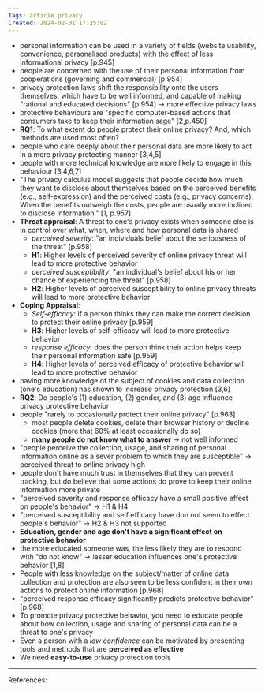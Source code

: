 ```yaml
---
Tags: article privacy
Created: 2024-02-01 17:25:02
---
```

- personal information can be used in a variety of fields (website usability, convenience, personalised products) with the effect of less informational privacy [p.945]
- people are concerned with the use of their personal information from cooperations (governing and commercial) [p.954]
- privacy protection laws shift the responsibility onto the users themselves, which have to be well informed, and capable of making "rational and educated decisions" [p.954] -> more effective privacy laws 
- protective behaviours are "specific computer-based actions that consumers take to keep their information sage" [2,p.450]
- **RQ1**: To what extent do people protect their online privacy? And, which methods are used most often?
- people who care deeply about their personal data are more likely to act in a more privacy protecting manner [3,4,5]
- people with more technical knowledge are more likely to engage in this behaviour [3,4,6,7]
- "The privacy calculus model suggests that people decide how much they want to disclose about themselves based on the perceived benefits (e.g., self-expression) and the perceived costs (e.g., privacy concerns): When the benefits outweigh the costs, people are usually more inclined to disclose information." [1, p.957]
- **Threat appraisal**: A threat to one's privacy exists when someone else is in control over what, when, where and how personal data is shared
	- *perceived severity*: "an individuals belief about the seriousness of the threat" [p.958]
	- **H1**: Higher levels of perceived severity of online privacy threat will lead to more protective behavior
	- *perceived susceptibility*: "an individual's belief about his or her chance of experiencing the threat" [p.958]
	- **H2**: Higher levels of perceived susceptibility to online privacy threats will lead to more protective behavior
- **Coping Appraisal**: 
	- *Self-efficacy*: if a person thinks they can make the correct decision to protect their online privacy [p.959]
	- **H3**: Higher levels of self-efficacy will lead to more protective behavior
	- *response efficacy*: does the person think their action helps keep their personal information safe [p.959]
	- **H4**: Higher levels of perceived efficacy of protective behavior will lead to more protective behavior
- having more knowledge of the subject of cookies and data collection (one's education) has shown to increase privacy protection [3,6]
- **RQ2**: Do people's (1) education, (2) gender, and (3) age influence privacy protective behavior
- people "rarely to occasionally protect their online privacy" [p.963]
	- most people delete cookies, delete their browser history or decline cookies (more that 60% at least occasionally do so)
	- **many people do not know what to answer** -> not well informed
- "people perceive the collection, usage, and sharing of personal information online as a sever problem to which they are susceptible" -> perceived threat to online privacy high
- people don't have much trust in themselves that they can prevent tracking, but do believe that some actions do prove to keep their online information more private
- "perceived severity and response efficacy have a small positive effect on people's behavior" -> H1 & H4
- "perceived susceptibility and self efficacy have don not seem to effect people's behavior" -> H2 & H3 not supported
- **Education, gender and age don't have a significant effect on protective behavior**
- the more educated someone was, the less likely they are to respond with "do not know" -> lesser education influences one's protective behavior [1,8]
- People with less knowledge on the subject/matter of online data collection and protection are also seen to be less confident in their own actions to protect online information [p.968]
- "perceived response efficacy significantly predicts protective behavior" [p.968]
- To promote privacy protective behavior, you need to educate people about how collection, usage and sharing of personal data can be a threat to one's privacy
- Even a person with a *low confidence* can be motivated by presenting tools and methods that are **perceived as effective**
- We need **easy-to-use** privacy protection tools

---
References:

[^1]: Boerman, S. C., Kruikemeier, S., & Zuiderveen Borgesuis, F. J. (2021). Exploring Motivations for Online Privacy Protection Behavior: Insights From Panel Data. _Communication Research_, _48_(7), 953-977. 10.1177/0093650218800915

[^2]: Milne, G. R., Labrecque, L. I., & Cromer, C. (2009). Toward an understanding of the online consumer’s risky behavior and protection practices. _Journal of Consumer Affairs_, _43_, doi:10.1111/j.1745-6606.2009.01148.x

[^3]: Baruh, L., & Popescu, M. (2017). Big data analytics and the limits of privacy self-management. _New Media & Society_, _19_, 579-596. doi:10.1177/1461444815614001

[^4]: Büchi, M., Just, N., & Latzer, M. (2017). Caring is not enough: The importance of internet skills for online privacy protection. _Information, Communication & Society_, _20_, 1261-1278. doi: 10.1080/1369118X.2016.1229001 
[^5]: Chai, S., Bagchi-Sen, S., Morrell, C., Rao, H. R., & Upadhyaya, S. J. (2009). Internet and online information privacy: An exploratory study of preteens and early teens. _IEEE Transactions on Professional Communication_, _52_, 167-182. doi:10.1109/TPC.2009.2017985

[^6]: Ham, C. (2017). Exploring how consumers cope with online behavioral advertising. _International Journal of Advertising_, _36_, 632-658. doi:10.1080/02650487.2016.1239878

[^7]: Ham, C., & Nelson, M. R. (2016). The role of persuasion knowledge, assessment of benefit and harm, and third-person perception in coping with online behavioral advertising. _Computers in Human Behavior_, _62_, 689-702. doi:10.1016/j.chb.2016.03.076

[^8]: Smit, E. G., Van Noort, G., Voorveld, H. A. (2014). Understanding online behavioural advertising: User knowledge, privacy concerns and online coping behaviour in Europe. _Computers in Human Behavior_, 32, 15-22.
